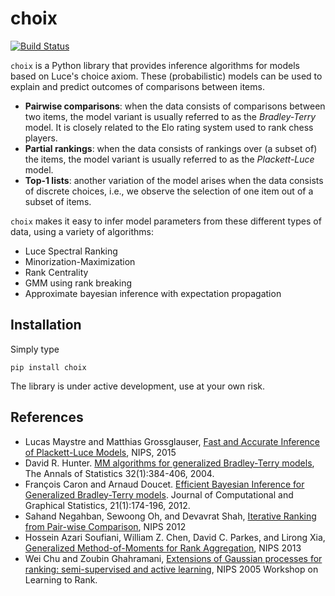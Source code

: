 # choix

[![Build Status](https://travis-ci.org/lucasmaystre/choix.svg?branch=master)](https://travis-ci.org/lucasmaystre/choix)

`choix` is a Python library that provides inference algorithms for models based
on Luce's choice axiom. These (probabilistic) models can be used to explain and
predict outcomes of comparisons between items.

- **Pairwise comparisons**: when the data consists of comparisons between two
  items, the model variant is usually referred to as the *Bradley-Terry* model.
  It is closely related to the Elo rating system used to rank chess players.
- **Partial rankings**: when the data consists of rankings over (a subset of)
  the items, the model variant is usually referred to as the *Plackett-Luce*
  model.
- **Top-1 lists**: another variation of the model arises when the data consists
  of discrete choices, i.e., we observe the selection of one item out of a
  subset of items.

`choix` makes it easy to infer model parameters from these different types of
data, using a variety of algorithms:

- Luce Spectral Ranking
- Minorization-Maximization
- Rank Centrality
- GMM using rank breaking
- Approximate bayesian inference with expectation propagation

## Installation

Simply type

    pip install choix

The library is under active development, use at your own risk.

## References

- Lucas Maystre and Matthias Grossglauser, [Fast and Accurate Inference of
  Plackett-Luce Models][1], NIPS, 2015
- David R. Hunter. [MM algorithms for generalized Bradley-Terry models][2], The
  Annals of Statistics 32(1):384-406, 2004.
- François Caron and Arnaud Doucet. [Efficient Bayesian Inference for
  Generalized Bradley-Terry models][3]. Journal of Computational and Graphical
  Statistics, 21(1):174-196, 2012.
- Sahand Negahban, Sewoong Oh, and Devavrat Shah, [Iterative Ranking from
  Pair-wise Comparison][4], NIPS 2012
- Hossein Azari Soufiani, William Z. Chen, David C. Parkes, and Lirong Xia,
  [Generalized Method-of-Moments for Rank Aggregation][5], NIPS 2013
- Wei Chu and Zoubin Ghahramani, [Extensions of Gaussian processes for ranking:
  semi-supervised and active learning][6], NIPS 2005 Workshop on Learning to
  Rank.

[1]: https://infoscience.epfl.ch/record/213486/files/fastinference.pdf
[2]: http://sites.stat.psu.edu/~dhunter/papers/bt.pdf
[3]: https://hal.inria.fr/inria-00533638/document
[4]: https://papers.nips.cc/paper/4701-iterative-ranking-from-pair-wise-comparisons.pdf
[5]: https://papers.nips.cc/paper/4997-generalized-method-of-moments-for-rank-aggregation.pdf
[6]: http://www.gatsby.ucl.ac.uk/~chuwei/paper/gprl.pdf
